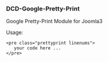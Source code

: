 ### DCD-Google-Pretty-Print

Google Pretty-Print Module for Joomla3

Usage:

````
<pre class="prettyprint linenums">
   your code here ...
</pre>
````
